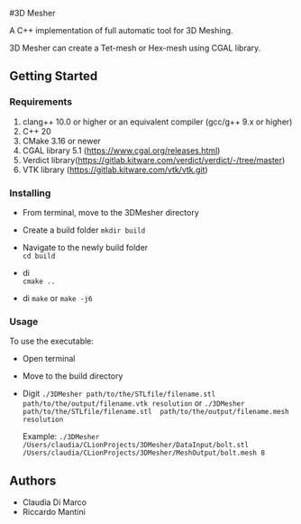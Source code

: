 #3D Mesher 

A C++ implementation of full automatic tool for 3D Meshing.

3D Mesher can create a Tet-mesh or Hex-mesh using CGAL library.

## Getting Started

### Requirements

1. clang++ 10.0 or higher or an equivalent compiler (gcc/g++ 9.x or higher)
2. C++ 20
3. CMake 3.16 or newer
4. CGAL library 5.1 (https://www.cgal.org/releases.html)
5. Verdict library(https://gitlab.kitware.com/verdict/verdict/-/tree/master)
6. VTK library (https://gitlab.kitware.com/vtk/vtk.git)


### Installing
- From terminal, move to the 3DMesher directory

- Create a build folder
    `mkdir build`
    
- Navigate to the newly build folder  
    `cd build` 
    
- di    
`cmake ..`

- di
`make` or `make -j6`

 
### Usage

To use the executable:

-  Open terminal

-  Move to the build directory

-  Digit
    `./3DMesher path/to/the/STLfile/filename.stl  path/to/the/output/filename.vtk resolution`
    or 
    `./3DMesher path/to/the/STLfile/filename.stl  path/to/the/output/filename.mesh resolution`
    
    Example:
    `./3DMesher /Users/claudia/CLionProjects/3DMesher/DataInput/bolt.stl  /Users/claudia/CLionProjects/3DMesher/MeshOutput/bolt.mesh 8`
    
## Authors

 * Claudia Di Marco
 * Riccardo Mantini

